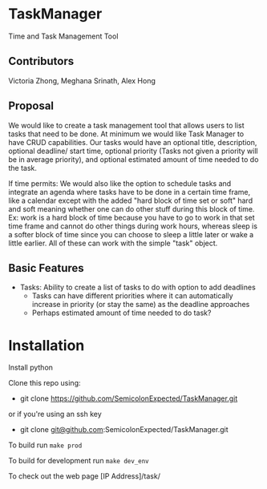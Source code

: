 # TaskManager
Time and Task Management Tool

## Contributors

Victoria Zhong, Meghana Srinath, Alex Hong

## Proposal
We would like to create a task management tool that allows users to list tasks that need to be done.
At minimum we would like Task Manager to have CRUD capabilities. 
Our tasks would have an optional title, description, optional deadline/ start time, optional priority (Tasks not given a priority will be in average priority), and optional estimated amount of time needed to do the task.

If time permits:
We would also like the option to schedule tasks and integrate an agenda where tasks have to be done in a certain time frame, like a calendar except with the added "hard block of time set or soft" hard and soft meaning whether one can do other stuff during this block of time. Ex: work is a hard block of time because you have to go to work in that set time frame and cannot do other things during work hours, whereas sleep is a softer block of time since you can choose to sleep a little later or wake a little earlier.
All of these can work with the simple "task" object.


## Basic Features
- Tasks: Ability to create a list of tasks to do with option to add deadlines 
  - Tasks can have different priorities where it can automatically increase in priority (or stay the same) as the deadline approaches
  - Perhaps estimated amount of time needed to do task?
  
<!---
- Schedule: Ability to block out times where one is unavailible to do tasks, like a calendar except with the added "hard block of time set or soft" hard and soft meaning whether one can do other stuff during this block of time. Ex: work is a hard block of time because you have to go to work in that set time frame and cannot do other things during work hours, whereas sleep is a softer block of time since you can choose to sleep a little later or wake a little earlier. Can be implemented using priority??? So maybe these can also be tasks.
- Potentially as deadlines approach, can be reminded about deadline task, as well as warned when you may not have time to do the task due to preexiting schedule. Ex. You have a task to do essay in the next week with estimated time needed of 6 hrs, but you only have 5 hrs of unblocked time, it warns you. 
- Potentially gamify accomplishing tasks????
-->

# Installation 
Install python

Clone this repo using:

- git clone https://github.com/SemicolonExpected/TaskManager.git

or if you're using an ssh key

- git clone git@github.com:SemicolonExpected/TaskManager.git


To build run `make prod`

To build for development run `make dev_env`

To check out the web page [IP Address]/task/

<!--
    mkdir source
    cd source
-->
<!--bundle these into requirements later-->
 
<!-- automatic-doodle is a good repo name -->
<!--from flask import Flask
from flask-restx Resource, Api

app = Flask(__name__)
api = API(-->
